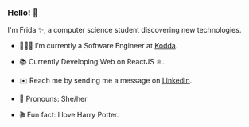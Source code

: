 ### Hello! 👋

I'm Frida ✨, a computer science student discovering new technologies.

* 👩🏻‍💻 I’m currently a Software Engineer at [Kodda](https://kodda.mx/).

* 📚 Currently Developing Web on ReactJS ⚛️.

* ✉️ Reach me by sending me a message on [LinkedIn](https://www.linkedin.com/in/fridag/).

* 🙂 Pronouns: She/her

* 🎬 Fun fact: I love Harry Potter.
